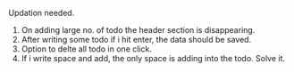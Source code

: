 Updation needed.

1. On adding large no. of todo the header section is disappearing.
2. After writing some todo if i hit enter, the data should be saved.
3. Option to delte all todo in one click.
4. If i write space and add, the only space is adding into the todo. Solve it.
